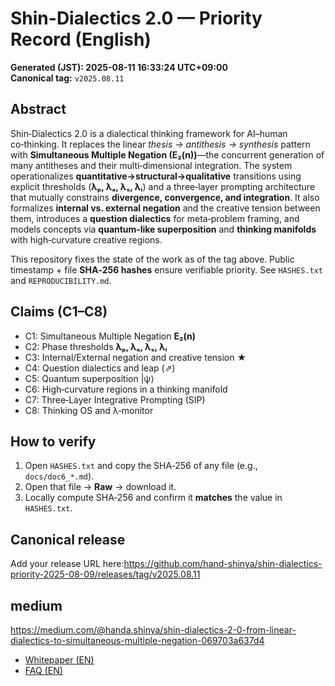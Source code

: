 # Shin-Dialectics 2.0 — Priority Record (English)

**Generated (JST): 2025-08-11 16:33:24 UTC+09:00**  
**Canonical tag:** `v2025.08.11`

## Abstract
Shin‑Dialectics 2.0 is a dialectical thinking framework for AI–human co‑thinking. It replaces the linear *thesis → antithesis → synthesis* pattern with **Simultaneous Multiple Negation (E₂(n))**—the concurrent generation of many antitheses and their multi‑dimensional integration. The system operationalizes **quantitative→structural→qualitative** transitions using explicit thresholds (**λₚ, λₐ, λₛ, λᵢ**) and a three‑layer prompting architecture that mutually constrains **divergence, convergence, and integration**. It also formalizes **internal vs. external negation** and the creative tension between them, introduces a **question dialectics** for meta‑problem framing, and models concepts via **quantum‑like superposition** and **thinking manifolds** with high‑curvature creative regions.

This repository fixes the state of the work as of the tag above. Public timestamp + file **SHA‑256 hashes** ensure verifiable priority. See `HASHES.txt` and `REPRODUCIBILITY.md`.

## Claims (C1–C8)
- C1: Simultaneous Multiple Negation **E₂(n)**
- C2: Phase thresholds **λₚ, λₐ, λₛ, λᵢ**
- C3: Internal/External negation and creative tension ★
- C4: Question dialectics and leap (⇗)
- C5: Quantum superposition \|ψ⟩
- C6: High‑curvature regions in a thinking manifold
- C7: Three‑Layer Integrative Prompting (SIP)
- C8: Thinking OS and λ‑monitor

## How to verify
1. Open `HASHES.txt` and copy the SHA‑256 of any file (e.g., `docs/doc6_*.md`).  
2. Open that file → **Raw** → download it.  
3. Locally compute SHA‑256 and confirm it **matches** the value in `HASHES.txt`.

## Canonical release
Add your release URL here:https://github.com/hand-shinya/shin-dialectics-priority-2025-08-09/releases/tag/v2025.08.11
## medium
https://medium.com/@handa.shinya/shin-dialectics-2-0-from-linear-dialectics-to-simultaneous-multiple-negation-069703a637d4

- [Whitepaper (EN)](./whitepaper_en_v2025-08-11.md)
- [FAQ (EN)](./faq_en_v2025-08-11.md)
